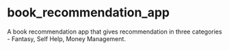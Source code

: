 # book_recommendation_app

A book recommendation app that gives recommendation in three categories - Fantasy, Self Help, Money Management.
